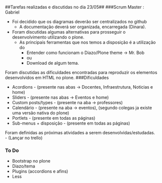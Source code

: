 ##Tarefas realizadas e discutidas no dia 23/05##
###Scrum Master : Gabriel

* Foi decidido que os diagramas deverão ser centralizados no github
  - A documentação deverá ser organizada, encarregada (Dinara).
* Foram discutidas algumas alternativas para prosseguir o desenvolvimento utilizando o plone.
  - As principais ferramentas que nos temos a disposição é a utilização do 
     * Entender como funcionam o Diazo/Plone theme -> Mr. Bob 
      - ou
     * Download de algum tema.
     

Foram discutidas as dificuldades encontradas para reproduzir os elementos desenvolvidos em HTML no plone.
###Dificuldades
* Acordions - (presente nas abas -> Docentes, Infraestrutura, Noticias e home)
* Sliders - (presente nas abas -> Eventos e home)
* Custom posts/types - (presente na aba -> professores)
* Calendário - (presente na aba -> eventos), (segundo colegas ja existe uma versão nativa do plone) 
* Portlets - (presente em todas as páginas)
* Sub-menus + disposição - (presente em todas as páginas)

Foram definidas as próximas atividades a serem desenvolvidas/estudadas. - (Lançar no trello)
### To Do
* Bootstrap no plone
* Diazo/tema
* Plugins (accordions e afins)
* Less

